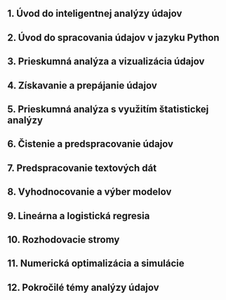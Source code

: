 ## 1. Úvod do inteligentnej analýzy údajov

## 2. Úvod do spracovania údajov v jazyku Python

## 3. Prieskumná analýza a vizualizácia údajov

## 4. Získavanie a prepájanie údajov

## 5. Prieskumná analýza s využitím štatistickej analýzy

## 6. Čistenie a predspracovanie údajov

## 7. Predspracovanie textových dát

## 8. Vyhodnocovanie a výber modelov

## 9. Lineárna a logistická regresia

## 10. Rozhodovacie stromy

## 11. Numerická optimalizácia a simulácie

## 12. Pokročilé témy analýzy údajov

